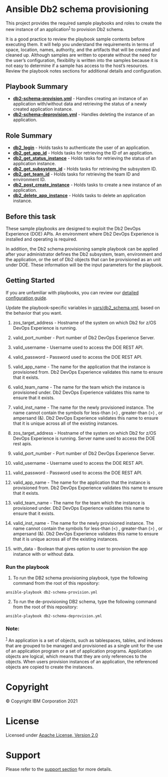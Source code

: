 # Ansible Db2 schema provisioning

This project provides the required sample playbooks and roles to create the new instance of an application<sup>[1](#footnote1)</sup> to provision Db2 schema.

It is a good practice to review the playbook sample contents before executing
them. It will help you understand the requirements in terms of space, location,
names, authority, and the artifacts that will be created and cleaned up.
Although samples are written to operate without the need for the user’s
configuration, flexibility is written into the samples because it is not easy
to determine if a sample has access to the host’s resources. Review the
playbook notes sections for additional details and configuration.

## Playbook Summary

- [**db2-schema-provision.yml**](db2-schema-provision.yml) - Handles creating an instance of an application with/without data and retrieving the status of a newly created application instance.
- [**db2-schema-deprovision.yml**](db2-schema-deprovision.yml) - Handles deleting the instance of an application.

## Role Summary

- [**db2_login**](roles/db2_login/README.md) - Holds tasks to authenticate the user of an application.
- [**db2_get_app_id**](roles/db2_get_app_id/README.md) - Holds tasks for retrieving the ID of an application.
- [**db2_get_status_instance**](roles/db2_get_status_instance/README.md) - Holds tasks for retrieving the status of an application instance.
- [**db2_get_subsystem_id**](roles/db2_get_subsystem_id/README.md) - Holds tasks for retrieving the subsystem ID.
- [**db2_get_team_id**](roles/db2_get_team_id/README.md) - Holds tasks for retrieving the team ID and environment ID.
- [**db2_post_create_instance**](roles/db2_post_create_instance/README.md) - Holds tasks to create a new instance of an application.
- [**db2_delete_app_instance**](roles/db2_delete_app_instance/README.md) - Holds tasks to delete an application instance.

## Before this task

These sample playbooks are designed to exploit the Db2 DevOps Experience (DOE) APIs. An environment where Db2 DevOps Experience is installed and operating is required.

In addition, the Db2 schema provisioning sample playbook can be applied after your administrator defines the Db2 subsystem, team, environment and the application, or the set of Db2 objects that can be provisioned as an unit under DOE. These information will be the input parameters for the playbook.

## Getting Started

If you are unfamiliar with playbooks, you can review our
[detailed configuration guide](https://github.com/IBM/z_ansible_collections_samples/blob/master/docs/share/zos_core/configuration_guide.md).

Update the playbook-specific variables in [vars/db2_schema.yml](vars/db2_schema.yml), based on the behavior that you want.
1. zos_target_address - Hostname of the system on which Db2 for z/OS DevOps Experience is running. 
2. valid_port_number - Port number of Db2 DevOps Experience Server.
3. valid_username - Username used to access the DOE REST API.
4. valid_password - Password used to access the DOE REST API.
5. valid_app_name - The name for the application that the instance is provisioned from. Db2 DevOps Experience validates this name to ensure that it exists.
6. valid_team_name - The  name for the team which the instance is provisioned under. Db2 DevOps Experience validates this name to ensure that it exists.
7. valid_inst_name - The name for the newly provisioned instance. The name cannot contain the symbols for less-than (&lt;) , greater-than (&gt;) , or ampersand (&amp;). Db2 DevOps Experience validates this name to ensure that it is unique across all of the existing instances.

1. zos_target_address - Hostname of the system on which Db2 for z/OS DevOps Experience is running. Server name used to access the DOE rest apis.
2. valid_port_number - Port number of Db2 DevOps Experience Server.
3. valid_username - Username used to access the DOE REST API.
4. valid_password - Password used to access the DOE REST API.
5. valid_app_name - The name for the application that the instance is provisioned from. Db2 DevOps Experience validates this name to ensure that it exists.
6. valid_team_name - The  name for the team which the instance is provisioned under. Db2 DevOps Experience validates this name to ensure that it exists.
7. valid_inst_name - The name for the newly provisioned instance. The name cannot contain the symbols for less-than (&lt;) , greater-than (&gt;) , or ampersand (&amp;). Db2 DevOps Experience validates this name to ensure that it is unique across all of the existing instances.
8. with_data - Boolean that gives option to user to provision the app instance with or without data.


### Run the playbook

1. To run the DB2 schema provisioning playbook, type the following command from the root of this repository:

  `ansible-playbook db2-schema-provision.yml`

2. To run the de-provisioning DB2 schema, type the following command from the root of this repository:

  `ansible-playbook db2-schema-deprovision.yml`

### Note: 
<sup>[1](#footnote1)</sup> An application is a set of objects, such as tablespaces, tables, and indexes that are grouped to be managed and provisioned as a single unit for the use of an application program or a set of application programs. Application objects are logical, which means that they are only references to the objects. When users provision instances of an application, the referenced objects are copied to create the instances.

# Copyright

© Copyright IBM Corporation 2021

# License

Licensed under [Apache License,
Version 2.0](https://opensource.org/licenses/Apache-2.0)

# Support

Please refer to the [support section](https://github.com/IBM/z_ansible_collections_samples/blob/master/README.md#support) for more
details.
